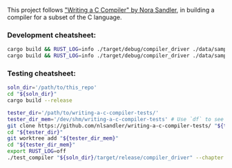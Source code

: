 This project follows ["Writing a C Compiler" by Nora Sandler](https://nostarch.com/writing-c-compiler), in building a compiler for a subset of the C language.

### Development cheatsheet:

```sh
cargo build && RUST_LOG=info ./target/debug/compiler_driver ./data/sample.c --<flag> >> ./data/debug.txt ; echo $?
cargo build && RUST_LOG=info ./target/debug/compiler_driver ./data/sample.c >> ./data/debug.txt ; echo $? ; ./data/sample ; echo $?
```

### Testing cheatsheet:

```sh
soln_dir='/path/to/this_repo'
cd "${soln_dir}"
cargo build --release

tester_dir='/path/to/writing-a-c-compiler-tests/'
tester_dir_mem='/dev/shm/writing-a-c-compiler-tests' # Use `df` to see which of your mounts are in-memory.
git clone https://github.com/nlsandler/writing-a-c-compiler-tests/ "${tester_dir}"
cd "${tester_dir}"
git worktree add "${tester_dir_mem}"
cd "${tester_dir_mem}"
export RUST_LOG=off
./test_compiler "${soln_dir}/target/release/compiler_driver" --chapter 1 --stage lex
```
